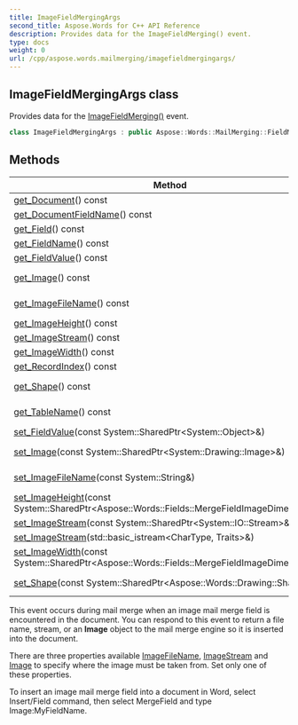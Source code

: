 ```yaml
---
title: ImageFieldMergingArgs
second_title: Aspose.Words for C++ API Reference
description: Provides data for the ImageFieldMerging() event. 
type: docs
weight: 0
url: /cpp/aspose.words.mailmerging/imagefieldmergingargs/
---
```

## ImageFieldMergingArgs class


Provides data for the [ImageFieldMerging()](./ifieldmergingcallback/imagefieldmerging/) event.

```cpp
class ImageFieldMergingArgs : public Aspose::Words::MailMerging::FieldMergingArgsBase
```


## Methods

| Method | Description |
| --- | --- |
| [get_Document](../fieldmergingargsbase/get_document/)() const | Returns the [Document](../fieldmergingargsbase/get_document/) object for which the mail merge is performed. |
| [get_DocumentFieldName](../fieldmergingargsbase/get_documentfieldname/)() const | Gets the name of the merge field as specified in the document. |
| [get_Field](../fieldmergingargsbase/get_field/)() const | Gets the object that represents the current merge field. |
| [get_FieldName](../fieldmergingargsbase/get_fieldname/)() const | Gets the name of the merge field in the data source. |
| [get_FieldValue](../fieldmergingargsbase/get_fieldvalue/)() const | Gets the value of the field from the data source. |
| [get_Image](./get_image/)() const | Specifies the image that the mail merge engine must insert into the document. |
| [get_ImageFileName](./get_imagefilename/)() const | Sets the file name of the image that the mail merge engine must insert into the document. |
| [get_ImageHeight](./get_imageheight/)() const | Specifies the image height for the image to insert into the document. |
| [get_ImageStream](./get_imagestream/)() const | Specifies the stream for the mail merge engine to read an image from. |
| [get_ImageWidth](./get_imagewidth/)() const | Specifies the image width for the image to insert into the document. |
| [get_RecordIndex](../fieldmergingargsbase/get_recordindex/)() const | Gets the zero based index of the record that is being merged. |
| [get_Shape](./get_shape/)() const | Specifies the shape that the mail merge engine must insert into the document. |
| [get_TableName](../fieldmergingargsbase/get_tablename/)() const | Gets the name of the data table for the current merge operation or empty string if the name is not available. |
| [set_FieldValue](../fieldmergingargsbase/set_fieldvalue/)(const System::SharedPtr\<System::Object\>\&) | Sets the value of the field from the data source. |
| [set_Image](./set_image/)(const System::SharedPtr\<System::Drawing::Image\>\&) | Specifies the image that the mail merge engine must insert into the document. |
| [set_ImageFileName](./set_imagefilename/)(const System::String\&) | Sets the file name of the image that the mail merge engine must insert into the document. |
| [set_ImageHeight](./set_imageheight/)(const System::SharedPtr\<Aspose::Words::Fields::MergeFieldImageDimension\>\&) | Setter for [Aspose::Words::MailMerging::ImageFieldMergingArgs::get_ImageHeight](./get_imageheight/). |
| [set_ImageStream](./set_imagestream/)(const System::SharedPtr\<System::IO::Stream\>\&) | Specifies the stream for the mail merge engine to read an image from. |
| [set_ImageStream](./set_imagestream/)(std::basic_istream\<CharType, Traits\>\&) |  |
| [set_ImageWidth](./set_imagewidth/)(const System::SharedPtr\<Aspose::Words::Fields::MergeFieldImageDimension\>\&) | Setter for [Aspose::Words::MailMerging::ImageFieldMergingArgs::get_ImageWidth](./get_imagewidth/). |
| [set_Shape](./set_shape/)(const System::SharedPtr\<Aspose::Words::Drawing::Shape\>\&) | Setter for [Aspose::Words::MailMerging::ImageFieldMergingArgs::get_Shape](./get_shape/). |

This event occurs during mail merge when an image mail merge field is encountered in the document. You can respond to this event to return a file name, stream, or an **Image** object to the mail merge engine so it is inserted into the document.

There are three properties available [ImageFileName](./get_imagefilename/), [ImageStream](./get_imagestream/) and [Image](./get_image/) to specify where the image must be taken from. Set only one of these properties.

To insert an image mail merge field into a document in Word, select Insert/Field command, then select MergeField and type Image:MyFieldName.


